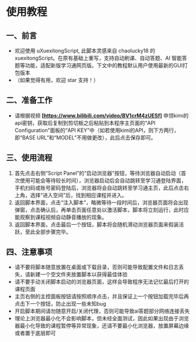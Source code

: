 # 使用教程

## 一、前言

- 欢迎使用 uXuexitongScript, 此脚本灵感来自 chaolucky18 的 xuexitongScript。在原有基础上重写，支持自动刷课、自动答题、AI 智能答题等功能，适配新版学习通网页版。下文中的教程默认用户使用最新的GUI打包版本
- （如果觉得有用，欢迎 star 支持！）

## 二、准备工作

- 请根据视频 **[https://www.bilibili.com/video/BV1crM4zUESf]** 申领kimi的api密钥，获取后复制到剪切板之后粘贴到本程序主页面的“API Configuration”面板的“API KEY”中（如若使用kimi的API，则下方两行，即“BASE URL”和“MODEL”不用做更改），此后点击保存即可。

## 三、使用流程

1. 首先点击右侧“Script Panel”的“启动浏览器”按钮，等待浏览器自动启动（首次使用可能会等待较长时间），浏览器启动后会自动跳转至学习通登陆界面，手机扫码或账号密码登陆后，浏览器将会自动跳转至学习通主页，此后点击右上角，选择“进入空间”后，找到相应课程并进入。
2. 返回脚本界面，点击“注入脚本”，略微等待一段时间后，浏览器页面将会出现弹窗，点击确认后，再单击页面任意处以激活脚本，脚本将立刻运行，此时应能观察到课程视频自动静音播放的现象。
3. 返回脚本界面，点击最后一个按钮，脚本将会随机滑动浏览器页面来假装活跃，至此全部步骤完毕。

## 四、注意事项

- 请不要将脚本随意放置在桌面或下载目录，否则可能导致配置文件和日志丢失，请新建一个空文件夹放置脚本以获得最佳体验
- 请不要手动关闭脚本启动的浏览器页面，这样会导致程序无法记忆最后打开的课程页面
- 主页右侧的主控面板按钮请按照顺序点击，并且保证上一个按钮加载完毕后再点击下一个按钮，防止出现一些未知bug
- 开启脚本期间请勿随意开启/关闭代理，否则可能导致ai答题部分网络连接丢失
- 理论上浏览器最小化不会影响脚本，但未经全面测试，因此如果出现由于浏览器最小化导致的课程暂停等异常现象，还请不要最小化浏览器，放置屏幕边缘或者置于底层即可
